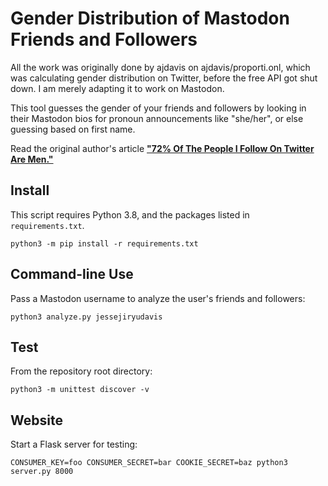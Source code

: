 Gender Distribution of Mastodon Friends and Followers
====================================================

All the work was originally done by ajdavis on ajdavis/proporti.onl, which was calculating 
gender distribution on Twitter, before the free API got shut down. 
I am merely adapting it to work on Mastodon. 

This tool guesses the gender of your friends and followers by looking in
their Mastodon bios for pronoun announcements like "she/her", or else guessing
based on first name.

Read the original author's article **["72% Of The People I Follow On Twitter Are
Men."](https://emptysqua.re/blog/gender-of-twitter-users-i-follow/)**

Install
-------

This script requires Python 3.8, and the packages listed in `requirements.txt`.

```
python3 -m pip install -r requirements.txt
```

Command-line Use
----------------

Pass a Mastodon username to analyze the user's friends and followers:

```
python3 analyze.py jessejiryudavis
```

Test
----

From the repository root directory:

```
python3 -m unittest discover -v
```

Website
-------

Start a Flask server for testing:

```
CONSUMER_KEY=foo CONSUMER_SECRET=bar COOKIE_SECRET=baz python3 server.py 8000
```
